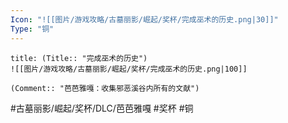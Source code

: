 ```yaml
---
Icon: "![[图片/游戏攻略/古墓丽影/崛起/奖杯/完成巫术的历史.png|30]]"
Type: "铜"
---
```

```ad-common-bronze-trophy
title: (Title:: "完成巫术的历史")
![[图片/游戏攻略/古墓丽影/崛起/奖杯/完成巫术的历史.png|100]]

(Comment:: "芭芭雅嘎：收集邪恶溪谷内所有的文献")
```

#古墓丽影/崛起/奖杯/DLC/芭芭雅嘎 #奖杯 #铜
